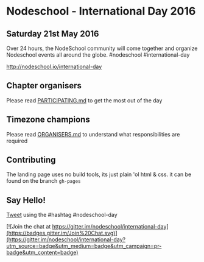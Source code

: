 # Nodeschool - International Day 2016
## Saturday 21st May 2016

Over 24 hours, the NodeSchool community will come together and organize Nodeschool events all around the globe. #nodeschool #international-day

http://nodeschool.io/international-day

## Chapter organisers
Please read [PARTICIPATING.md](https://github.com/nodeschool/international-day/blob/2016/PARTICIPATING.md) to get the most out of the day

## Timezone champions
Please read [ORGANISERS.md](https://github.com/nodeschool/international-day/blob/2016/ORGANISERS.md) to understand what responsibilities are required

## Contributing
The landing page uses no build tools, its just plain 'ol html & css.  it can be found on the branch ```gh-pages```

## Say Hello!
[Tweet](http://twitter.com/nodeschool) using the #hashtag #nodeschool-day

[![Join the chat at https://gitter.im/nodeschool/international-day](https://badges.gitter.im/Join%20Chat.svg)](https://gitter.im/nodeschool/international-day?utm_source=badge&utm_medium=badge&utm_campaign=pr-badge&utm_content=badge)
